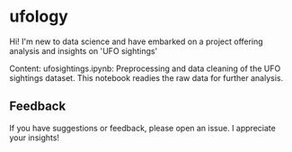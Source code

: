 # ufology
Hi! I'm new to data science and have embarked on a project offering analysis and insights on 'UFO sightings'

Content: 
 ufosightings.ipynb: Preprocessing and data cleaning of the UFO sightings dataset. This notebook readies the raw data for further analysis.


## Feedback
If you have suggestions or feedback, please open an issue. I appreciate your insights!
